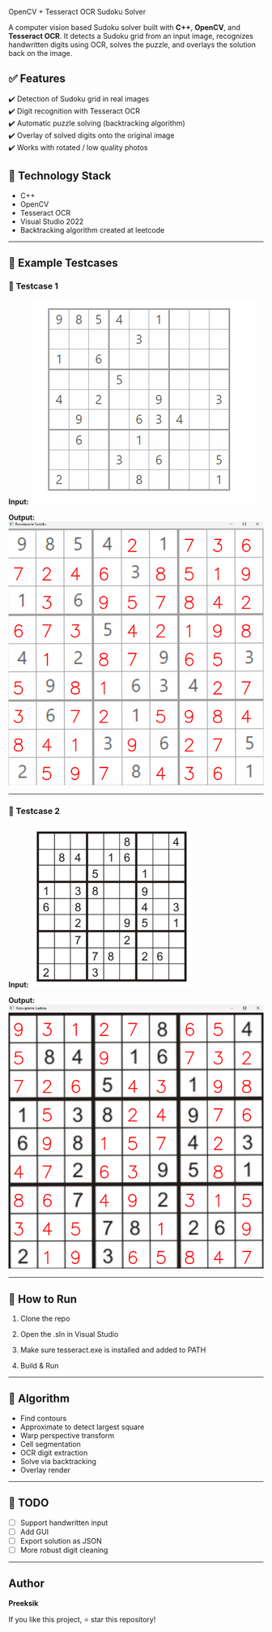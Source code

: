 OpenCV + Tesseract OCR Sudoku Solver

A computer vision based Sudoku solver built with **C++**, **OpenCV**, and **Tesseract OCR**.
It detects a Sudoku grid from an input image, recognizes handwritten digits using OCR,
solves the puzzle, and overlays the solution back on the image.

## ✅ Features

✔️ Detection of Sudoku grid in real images  
✔️ Digit recognition with Tesseract OCR  
✔️ Automatic puzzle solving (backtracking algorithm)  
✔️ Overlay of solved digits onto the original image  
✔️ Works with rotated / low quality photos  

## 🧠 Technology Stack

- C++
- OpenCV
- Tesseract OCR
- Visual Studio 2022
- Backtracking algorithm created at leetcode

---

## 🧩 Example Testcases

### 🧮 Testcase 1

**Input:**
![Sudoku Input 1](testcase1/sudoku%201.png)

**Output:**
![Sudoku Solution 1](testcase1/sudoku%20solution%201.png)

---

### 🧮 Testcase 2

**Input:**
![Sudoku Input 2](testcase2/sudoku%202.jpg)

**Output:**
![Sudoku Solution 2](testcase2/sudoku%20solution%202.png)

---

## 🚀 How to Run

1. Clone the repo

2. Open the .sln in Visual Studio

3. Make sure tesseract.exe is installed and added to PATH

4. Build & Run

---

## 🧩 Algorithm

- Find contours
- Approximate to detect largest square
- Warp perspective transform
- Cell segmentation
- OCR digit extraction
- Solve via backtracking
- Overlay render

---

## 📌 TODO

- [ ] Support handwritten input
- [ ] Add GUI
- [ ] Export solution as JSON
- [ ] More robust digit cleaning

---

## Author

**Preeksik**

If you like this project, ⭐ star this repository!

